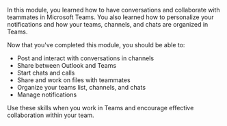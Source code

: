 In this module, you learned how to have conversations and collaborate with teammates in Microsoft Teams. You also learned how to personalize your notifications and how your teams, channels, and chats are organized in Teams.

Now that you've completed this module, you should be able to:

* Post and interact with conversations in channels
* Share between Outlook and Teams
* Start chats and calls
* Share and work on files with teammates
* Organize your teams list, channels, and chats
* Manage notifications

Use these skills when you work in Teams and encourage effective collaboration within your team.
